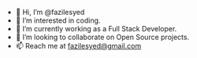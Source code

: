 - 👋 Hi, I’m @fazilesyed
- 👀 I’m interested in coding.
- 🌱 I’m currently working as a Full Stack Developer.
- 💞️ I’m looking to collaborate on Open Source projects.
- 📫 Reach me at fazilesyed@gmail.com

<!---
fazilesyed/fazilesyed is a ✨ special ✨ repository because its `README.md` (this file) appears on your GitHub profile.
You can click the Preview link to take a look at your changes.
--->
